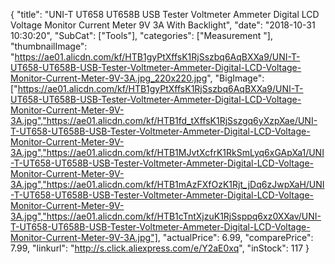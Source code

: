 {
	"title": "UNI-T UT658 UT658B USB Tester Voltmeter Ammeter Digital LCD Voltage Monitor Current Meter 9V 3A With Backlight",
	"date": "2018-10-31 10:30:20",
	"SubCat": ["Tools"],
	"categories": ["Measurement "],
	"thumbnailImage": "https://ae01.alicdn.com/kf/HTB1gyPtXffsK1RjSszbq6AqBXXa9/UNI-T-UT658-UT658B-USB-Tester-Voltmeter-Ammeter-Digital-LCD-Voltage-Monitor-Current-Meter-9V-3A.jpg_220x220.jpg",
	"BigImage": ["https://ae01.alicdn.com/kf/HTB1gyPtXffsK1RjSszbq6AqBXXa9/UNI-T-UT658-UT658B-USB-Tester-Voltmeter-Ammeter-Digital-LCD-Voltage-Monitor-Current-Meter-9V-3A.jpg","https://ae01.alicdn.com/kf/HTB1fd_tXffsK1RjSszgq6yXzpXae/UNI-T-UT658-UT658B-USB-Tester-Voltmeter-Ammeter-Digital-LCD-Voltage-Monitor-Current-Meter-9V-3A.jpg","https://ae01.alicdn.com/kf/HTB1MJvtXcfrK1RkSmLyq6xGApXa1/UNI-T-UT658-UT658B-USB-Tester-Voltmeter-Ammeter-Digital-LCD-Voltage-Monitor-Current-Meter-9V-3A.jpg","https://ae01.alicdn.com/kf/HTB1mAzFXfOzK1Rjt_jDq6zJwpXaH/UNI-T-UT658-UT658B-USB-Tester-Voltmeter-Ammeter-Digital-LCD-Voltage-Monitor-Current-Meter-9V-3A.jpg","https://ae01.alicdn.com/kf/HTB1cTntXjzuK1RjSsppq6xz0XXav/UNI-T-UT658-UT658B-USB-Tester-Voltmeter-Ammeter-Digital-LCD-Voltage-Monitor-Current-Meter-9V-3A.jpg"],
	"actualPrice": 6.99,
	"comparePrice": 7.99,
	"linkurl": "http://s.click.aliexpress.com/e/Y2aE0xq",
	"inStock": 117
}
